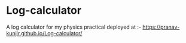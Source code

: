 # Log-calculator
A log calculator for my physics practical
deployed at :- https://pranav-kunjir.github.io/Log-calculator/
